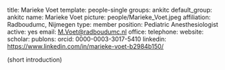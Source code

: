 title: Marieke Voet
template: people-single
groups: ankitc
default_group: ankitc
name: Marieke Voet
picture: people/Marieke_Voet.jpeg
affiliation: Radboudumc, Nijmegen
type: member
position: Pediatric Anesthesiologist
active: yes
email: M.Voet@radboudumc.nl
office: 
telephone: 
website: 
scholar: 
publons: 
orcid: 0000-0003-3017-5410
linkedin: https://www.linkedin.com/in/marieke-voet-b2984b150/

(short introduction)